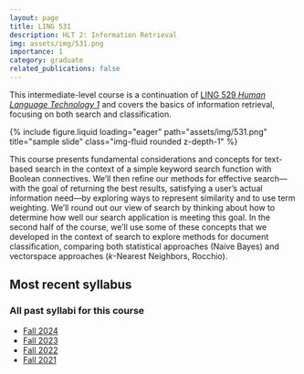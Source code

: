 ```yaml
---
layout: page
title: LING 531
description: HLT 2: Information Retrieval
img: assets/img/531.png
importance: 1
category: graduate
related_publications: false
---
```


This intermediate-level course is a continuation of [LING 529 *Human Language Technology 1*](courses/ua_529/) and covers the basics of information retrieval, focusing on both search and classification.

<div class="row justify-content-sm-center">
    <div class="col-sm mt-3 mt-md-0">
        {% include figure.liquid loading="eager" path="assets/img/531.png" title="sample slide" class="img-fluid rounded z-depth-1" %}
    </div>
</div>

This course presents fundamental considerations and concepts for text-based search in the context of a simple keyword search function with Boolean connectives. We’ll then refine our methods for effective search—with the goal of returning the best results, satisfying a user’s actual information need—by exploring ways to represent similarity and to use term weighting. We’ll round out our view of search by thinking about how to determine how well our search application is meeting this goal. In the second half of the course, we’ll use some of these concepts that we developed in the context of search to explore methods for document classification, comparing both statistical approaches (Naive Bayes) and vectorspace approaches (*k*-Nearest Neighbors, Rocchio).

## Most recent syllabus

<div class="row justify-content-sm-center">
  <div class="col-sm mt-3 mt-md-0">
    <object data="../../assets/pdf/LING531-2024Fall-Jackson.pdf" type='application/pdf' width="100%" height="800">
    </object>
  </div>
</div>

### All past syllabi for this course

* [Fall 2024](../../assets/pdf/LING531-2024Fall-Jackson.pdf)
* [Fall 2023](../../assets/pdf/LING531-2023Fall-Jackson.pdf)
* [Fall 2022](../../assets/pdf/LING531-2022Fall-Jackson.pdf)
* [Fall 2021](../../assets/pdf/LING531-2021Fall-Jackson.pdf)
